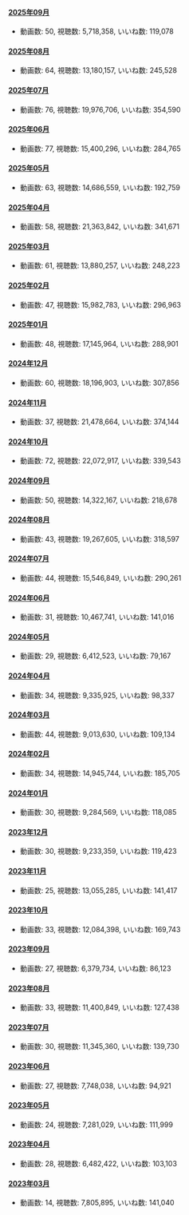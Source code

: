 #### [2025年09月](videos/202509 "wikilink")

-   動画数: 50, 視聴数: 5,718,358, いいね数: 119,078

#### [2025年08月](videos/202508 "wikilink")

-   動画数: 64, 視聴数: 13,180,157, いいね数: 245,528

#### [2025年07月](videos/202507 "wikilink")

-   動画数: 76, 視聴数: 19,976,706, いいね数: 354,590

#### [2025年06月](videos/202506 "wikilink")

-   動画数: 77, 視聴数: 15,400,296, いいね数: 284,765

#### [2025年05月](videos/202505 "wikilink")

-   動画数: 63, 視聴数: 14,686,559, いいね数: 192,759

#### [2025年04月](videos/202504 "wikilink")

-   動画数: 58, 視聴数: 21,363,842, いいね数: 341,671

#### [2025年03月](videos/202503 "wikilink")

-   動画数: 61, 視聴数: 13,880,257, いいね数: 248,223

#### [2025年02月](videos/202502 "wikilink")

-   動画数: 47, 視聴数: 15,982,783, いいね数: 296,963

#### [2025年01月](videos/202501 "wikilink")

-   動画数: 48, 視聴数: 17,145,964, いいね数: 288,901

#### [2024年12月](videos/202412 "wikilink")

-   動画数: 60, 視聴数: 18,196,903, いいね数: 307,856

#### [2024年11月](videos/202411 "wikilink")

-   動画数: 37, 視聴数: 21,478,664, いいね数: 374,144

#### [2024年10月](videos/202410 "wikilink")

-   動画数: 72, 視聴数: 22,072,917, いいね数: 339,543

#### [2024年09月](videos/202409 "wikilink")

-   動画数: 50, 視聴数: 14,322,167, いいね数: 218,678

#### [2024年08月](videos/202408 "wikilink")

-   動画数: 43, 視聴数: 19,267,605, いいね数: 318,597

#### [2024年07月](videos/202407 "wikilink")

-   動画数: 44, 視聴数: 15,546,849, いいね数: 290,261

#### [2024年06月](videos/202406 "wikilink")

-   動画数: 31, 視聴数: 10,467,741, いいね数: 141,016

#### [2024年05月](videos/202405 "wikilink")

-   動画数: 29, 視聴数: 6,412,523, いいね数: 79,167

#### [2024年04月](videos/202404 "wikilink")

-   動画数: 34, 視聴数: 9,335,925, いいね数: 98,337

#### [2024年03月](videos/202403 "wikilink")

-   動画数: 44, 視聴数: 9,013,630, いいね数: 109,134

#### [2024年02月](videos/202402 "wikilink")

-   動画数: 34, 視聴数: 14,945,744, いいね数: 185,705

#### [2024年01月](videos/202401 "wikilink")

-   動画数: 30, 視聴数: 9,284,569, いいね数: 118,085

#### [2023年12月](videos/202312 "wikilink")

-   動画数: 30, 視聴数: 9,233,359, いいね数: 119,423

#### [2023年11月](videos/202311 "wikilink")

-   動画数: 25, 視聴数: 13,055,285, いいね数: 141,417

#### [2023年10月](videos/202310 "wikilink")

-   動画数: 33, 視聴数: 12,084,398, いいね数: 169,743

#### [2023年09月](videos/202309 "wikilink")

-   動画数: 27, 視聴数: 6,379,734, いいね数: 86,123

#### [2023年08月](videos/202308 "wikilink")

-   動画数: 33, 視聴数: 11,400,849, いいね数: 127,438

#### [2023年07月](videos/202307 "wikilink")

-   動画数: 30, 視聴数: 11,345,360, いいね数: 139,730

#### [2023年06月](videos/202306 "wikilink")

-   動画数: 27, 視聴数: 7,748,038, いいね数: 94,921

#### [2023年05月](videos/202305 "wikilink")

-   動画数: 24, 視聴数: 7,281,029, いいね数: 111,999

#### [2023年04月](videos/202304 "wikilink")

-   動画数: 28, 視聴数: 6,482,422, いいね数: 103,103

#### [2023年03月](videos/202303 "wikilink")

-   動画数: 14, 視聴数: 7,805,895, いいね数: 141,040

